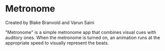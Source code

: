# Metronome
Created by Blake Branvold and Varun Saini  

"Metronome" is a simple metronome app that combines visual cues with auditory ones. When the metronome is turned on, an animation runs at the appropriate speed to visually represent the beats.

